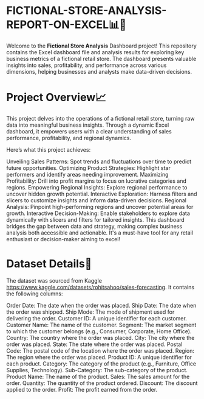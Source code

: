 # FICTIONAL-STORE-ANALYSIS-REPORT-ON-EXCEL📊🛒
Welcome to the  **Fictional Store Analysis**  Dashboard project! This repository contains the Excel dashboard file and analysis results for exploring key business metrics of a fictional retail store. The dashboard presents valuable insights into sales, profitability, and performance across various dimensions, helping businesses and analysts make data-driven decisions.
# Project Overview📈
This project delves into the operations of a fictional retail store, turning raw data into meaningful business insights. Through a dynamic Excel dashboard, it empowers users with a clear understanding of sales performance, profitability, and regional dynamics.

Here’s what this project achieves:

Unveiling Sales Patterns: Spot trends and fluctuations over time to predict future opportunities.
Optimizing Product Strategies: Highlight star performers and identify areas needing improvement.
Maximizing Profitability: Drill into profit margins to focus on lucrative categories and regions.
Empowering Regional Insights: Explore regional performance to uncover hidden growth potential.
Interactive Exploration: Harness filters and slicers to customize insights and inform data-driven decisions.
Regional Analysis: Pinpoint high-performing regions and uncover potential areas for growth.
Interactive Decision-Making: Enable stakeholders to explore data dynamically with slicers and filters for tailored insights.
This dashboard bridges the gap between data and strategy, making complex business analysis both accessible and actionable. It's a must-have tool for any retail enthusiast or decision-maker aiming to excel!

# Dataset Details📁
The dataset was sourced from Kaggle https://www.kaggle.com/datasets/rohitsahoo/sales-forecasting. It contains the following columns:

Order Date: The date when the order was placed.
Ship Date: The date when the order was shipped.
Ship Mode: The mode of shipment used for delivering the order.
Customer ID: A unique identifier for each customer.
Customer Name: The name of the customer.
Segment: The market segment to which the customer belongs (e.g., Consumer, Corporate, Home Office).
Country: The country where the order was placed.
City: The city where the order was placed.
State: The state where the order was placed.
Postal Code: The postal code of the location where the order was placed.
Region: The region where the order was placed.
Product ID: A unique identifier for each product.
Category: The category of the product (e.g., Furniture, Office Supplies, Technology).
Sub-Category: The sub-category of the product.
Product Name: The name of the product.
Sales: The sales amount for the order.
Quantity: The quantity of the product ordered.
Discount: The discount applied to the order.
Profit: The profit earned from the order.

